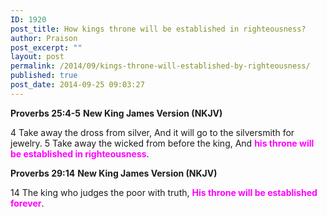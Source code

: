 ```yaml
---
ID: 1920
post_title: How kings throne will be established in righteousness?
author: Praison
post_excerpt: ""
layout: post
permalink: /2014/09/kings-throne-will-established-by-righteousness/
published: true
post_date: 2014-09-25 09:03:27
---
```

<strong>Proverbs 25:4-5</strong>
<strong> New King James Version (NKJV)</strong>

4 Take away the dross from silver,
And it will go to the silversmith for jewelry.
5 Take away the wicked from before the king,
And <span style="color: #ff00ff;"><strong>his throne will be established in righteousness</strong></span>.

<strong>Proverbs 29:14</strong>
<strong> New King James Version (NKJV)</strong>

14 The king who judges the poor with truth,
<span style="color: #ff00ff;"><strong>His throne will be established forever</strong></span>.